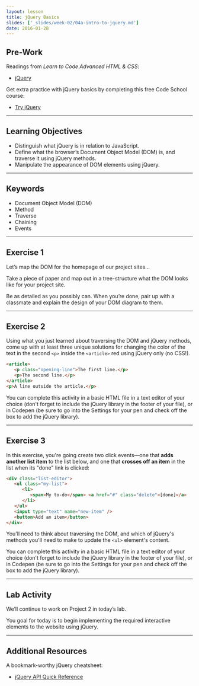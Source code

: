 ```yaml
---
layout: lesson
title: jQuery Basics
slides: ['_slides/week-02/04a-intro-to-jquery.md']
date: 2016-01-28
---
```


## Pre-Work

Readings from *Learn to Code Advanced HTML & CSS*:

- [jQuery](http://learn.shayhowe.com/advanced-html-css/jquery/)

Get extra practice with jQuery basics by completing this free Code School course:

- [Try jQuery](http://try.jquery.com/)

---

## Learning Objectives

- Distinguish what jQuery is in relation to JavaScript.
- Define what the browser’s Document Object Model (DOM) is, and traverse it using jQuery methods.
- Manipulate the appearance of DOM elements using jQuery.

---

## Keywords

- Document Object Model (DOM)
- Method
- Traverse
- Chaining
- Events

---

## Exercise 1

Let’s map the DOM for the homepage of our project sites…

Take a piece of paper and map out in a tree-structure what the DOM looks like for your project site.

Be as detailed as you possibly can. When you’re done, pair up with a classmate and explain the design of your DOM diagram to them.

---

## Exercise 2

Using what you just learned about traversing the DOM and jQuery methods, come up with at least three unique solutions for changing the color of the text in the second `<p>` inside the `<article>` red using jQuery only (no CSS!).

```html
<article>
   <p class="opening-line">The first line.</p>
   <p>The second line.</p>
</article>
<p>A line outside the article.</p>
```

You can complete this activity in a basic HTML file in a text editor of your choice (don't forget to include the jQuery library in the footer of your file), or in Codepen (be sure to go into the Settings for your pen and check off the box to add the jQuery library).

---

## Exercise 3

In this exercise, you're going create two click events&mdash;one that **adds another list item** to the list below, and one that **crosses off an item** in the list when its "done" link is clicked:

```html
<div class="list-editor">
   <ul class="my-list">
      <li>
         <span>My to-do</span> <a href="#" class="delete">[done]</a>
      </li>
   </ul>
   <input type="text" name="new-item" />
   <button>Add an item</button>
</div>
```

You'll need to think about traversing the DOM, and which of jQuery's methods you'll need to make to update the `<ul>` element's content.

You can complete this activity in a basic HTML file in a text editor of your choice (don't forget to include the jQuery library in the footer of your file), or in Codepen (be sure to go into the Settings for your pen and check off the box to add the jQuery library).

---

## Lab Activity

We’ll continue to work on Project 2 in today’s lab.

You goal for today is to begin implementing the required interactive elements to the website using jQuery.

---

## Additional Resources

A bookmark-worthy jQuery cheatsheet:

- [jQuery API Quick Reference](http://oscarotero.com/jquery/)

